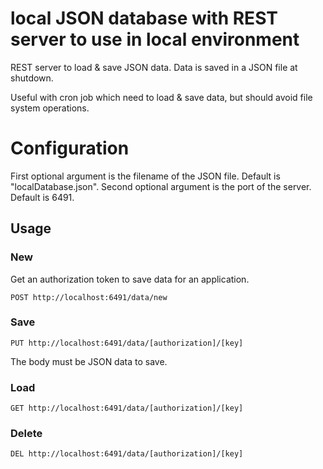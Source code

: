 # local JSON database with REST server to use in local environment

REST server to load & save JSON data. Data is saved in a JSON file at shutdown.

Useful with cron job which need to load & save data, but should avoid file system operations.

# Configuration

First optional argument is the filename of the JSON file. Default is "localDatabase.json". Second optional argument is the port of the server. Default is 6491.

## Usage

### New

Get an authorization token to save data for an application.

```
POST http://localhost:6491/data/new
```

### Save

```
PUT http://localhost:6491/data/[authorization]/[key]
```

The body must be JSON data to save.

### Load

```
GET http://localhost:6491/data/[authorization]/[key]
```

### Delete

```
DEL http://localhost:6491/data/[authorization]/[key]
```